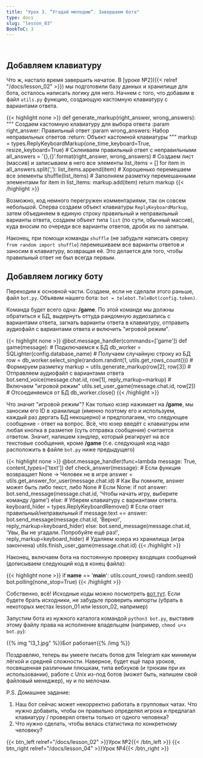 ```yaml
---
title: "Урок 3. “Угадай мелодию”. Завершаем бота"
type: docs
slug: "lesson_03"
BookToC: 3
---
```

⁠
## Добавляем клавиатуру
Что ж, настало время завершить начатое. В [уроке №2]({{< relref "/docs/lesson_02" >}}) мы подготовили базу данных и хранилище для бота, осталось написать логику для него.
Начнем с того, что добавим в файл `utils.py` функцию, создающую кастомную клавиатуру с вариантами ответа.

{{< highlight none >}}
def generate_markup(right_answer, wrong_answers):
    """
    Создаем кастомную клавиатуру для выбора ответа
    :param right_answer: Правильный ответ
    :param wrong_answers: Набор неправильных ответов
    :return: Объект кастомной клавиатуры
    """
    markup = types.ReplyKeyboardMarkup(one_time_keyboard=True, resize_keyboard=True)
    # Склеиваем правильный ответ с неправильными
    all_answers = '{},{}'.format(right_answer, wrong_answers)
    # Создаем лист (массив) и записываем в него все элементы
    list_items = []
    for item in all_answers.split(','):
        list_items.append(item)
    # Хорошенько перемешаем все элементы
    shuffle(list_items)
    # Заполняем разметку перемешанными элементами
    for item in list_items:
        markup.add(item)
    return markup
{{< /highlight >}}

Возможно, код немного перегружен комментариями, так он совсем небольшой. Сперва создаем объект клавиатуры `ReplyKeyboardMarkup`, затем объединяем в единую строку правильный и неправильный варианты ответа, создаем объект типа `list` (по сути, обычный массив), куда вносим по очереди все варианты ответов, дробя их по запятым.

Наконец, при помощи команды `shuffle` (не забудьте написать сверху `from random import shuffle`) перемешиваем все варианты ответов и заносим в клавиатуру, возвращая её. Это делается для того, чтобы правильный ответ не был всегда первым.

## Добавляем логику боту

Переходим к основной части. Создаем, если не сделали этого раньше, файл `bot.py`. Объявим нашего бота: `bot = telebot.TeleBot(config.token)`.

Команда будет всего одна: **/game**. По этой команде мы должны обратиться к БД, выдернуть оттуда рандомную аудиозапись с вариантами ответа, загнать варианты ответа в клавиатуру, отправить аудиофайл с вариантами ответа и включить "игровой режим".

{{< highlight none >}}
@bot.message_handler(commands=['game'])
def game(message):
    # Подключаемся к БД
    db_worker = SQLighter(config.database_name)
    # Получаем случайную строку из БД
    row = db_worker.select_single(random.randint(1, utils.get_rows_count()))
    # Формируем разметку
    markup = utils.generate_markup(row[2], row[3])
    # Отправляем аудиофайл с вариантами ответа
    bot.send_voice(message.chat.id, row[1], reply_markup=markup)
    # Включаем "игровой режим"
    utils.set_user_game(message.chat.id, row[2])
    # Отсоединяемся от БД
    db_worker.close()
{{< /highlight >}}

Что значит "игровой режим"? Как только юзер нажимает на **/game**, мы заносим его ID в хранилище (именно поэтому его и используем, каждый раз дергать БД некошерно) и предполагаем, что следующее сообщение - ответ на вопрос. Всё, что юзер введёт с клавиатуры или любая кнопка в разметке (суть отправка сообщения) считается ответом. Значит, напишем хэндлер, который реагирует на все текстовые сообщения, кроме **/game** (т.е. следующий код надо расположить в файле `bot.py` ниже предыдущего)

{{< highlight none >}}
@bot.message_handler(func=lambda message: True, content_types=['text'])
def check_answer(message):
    # Если функция возвращает None -> Человек не в игре
    answer = utils.get_answer_for_user(message.chat.id)
    # Как Вы помните, answer может быть либо текст, либо None
    # Если None:
    if not answer:
        bot.send_message(message.chat.id, 'Чтобы начать игру, выберите команду /game')
    else:
        # Уберем клавиатуру с вариантами ответа.
        keyboard_hider = types.ReplyKeyboardRemove()
        # Если ответ правильный/неправильный
        if message.text == answer:
            bot.send_message(message.chat.id, 'Верно!', reply_markup=keyboard_hider)
        else:
            bot.send_message(message.chat.id, 'Увы, Вы не угадали. Попробуйте ещё раз!', reply_markup=keyboard_hider)
        # Удаляем юзера из хранилища (игра закончена)
        utils.finish_user_game(message.chat.id)
{{< /highlight >}}

Наконец, включаем бота на постоянную проверку входящих сообщений (дописываем следующий код в конец файла):

{{< highlight none >}}
if __name__ == '__main__':
    utils.count_rows()
    random.seed()
    bot.polling(none_stop=True)
{{< /highlight >}}

Собственно, всё! Исходные коды можно посмотреть [вот тут](https://github.com/MasterGroosha/telegram-tutorial). Если будете брать исходники, не забудьте проверить импорты (убрать в некоторых местах lesson_01 или lesson_02, например)

Запустим бота из нужного каталога командой `python3 bot.py`, выставив этому файлу права на исполнение владельцем (например, `chmod u+x bot.py`):

{{% img "l3_1.jpg" %}}Бот работает{{% /img %}}

Поздравляю, теперь вы умеете писать ботов для Telegram как минимум лёгкой и средней сложности. Наверное, будет ещё пара уроков, посвященная различным плюшкам, типа вебхуков (и трюкам при их использовании), работе с Unix из-под ботов (может быть, напишем свой файловый менеджер), ну и по мелочам.

P.S. Домашнее задание:  
1. Наш бот сейчас может некорректно работать в групповых чатах. Что нужно добавить, чтобы он правильно определял игрока и предлагал клавиатуру / проверял ответы только от одного человека?  
2. Что нужно сделать, чтобы велась статистика по конкретному человеку?

{{< btn_left relref="/docs/lesson_02" >}}Урок №2{{< /btn_left >}}
{{< btn_right relref="/docs/lesson_04" >}}Урок №4{{< /btn_right >}}
